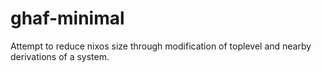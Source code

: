 # ghaf-minimal

Attempt to reduce nixos size through modification of toplevel and nearby derivations of a system.

